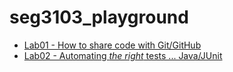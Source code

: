 # seg3103_playground

- [Lab01 - How to share code with Git/GitHub](lab01)
- [Lab02 - Automating *the right* tests ... Java/JUnit](lab02)